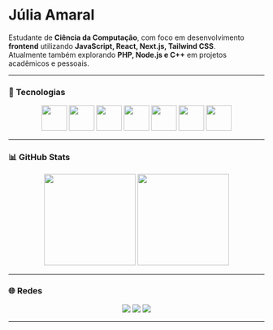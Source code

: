 # Júlia Amaral 

Estudante de **Ciência da Computação**, com foco em desenvolvimento **frontend** utilizando **JavaScript, React, Next.js, Tailwind CSS**.  
Atualmente também explorando **PHP, Node.js e C++** em projetos acadêmicos e pessoais.  

---

### 🚀 Tecnologias
<p align="center">
  <img src="https://cdn.jsdelivr.net/gh/devicons/devicon/icons/javascript/javascript-original.svg" width="50"/>
  <img src="https://cdn.jsdelivr.net/gh/devicons/devicon/icons/react/react-original.svg" width="50"/>
  <img src="https://cdn.jsdelivr.net/gh/devicons/devicon/icons/nextjs/nextjs-original.svg" width="50"/>
  <img src="https://cdn.jsdelivr.net/gh/devicons/devicon/icons/tailwindcss/tailwindcss-plain.svg" width="50"/>
  <img src="https://cdn.jsdelivr.net/gh/devicons/devicon/icons/php/php-original.svg" width="50"/>
  <img src="https://cdn.jsdelivr.net/gh/devicons/devicon/icons/nodejs/nodejs-original.svg" width="50"/>
  <img src="https://cdn.jsdelivr.net/gh/devicons/devicon/icons/cplusplus/cplusplus-original.svg" width="50"/>
</p>

---

### 📊 GitHub Stats
<div align="center">
  <img height="180em" src="https://github-readme-stats.vercel.app/api?username=eujuliaamaral&show_icons=true&theme=tokyonight&include_all_commits=true&count_private=true"/>
  <img height="180em" src="https://github-readme-stats.vercel.app/api/top-langs/?username=eujuliaamaral&layout=compact&langs_count=7&theme=tokyonight"/>
</div>

---

### 🌐 Redes
<p align="center">
  <a href="mailto:amariajulia204@gmail.com"><img src="https://img.shields.io/badge/Gmail-D14836?style=for-the-badge&logo=gmail&logoColor=white"></a>
  <a href="https://www.linkedin.com/in/júlia-amaral-553220355"><img src="https://img.shields.io/badge/LinkedIn-0077B5?style=for-the-badge&logo=linkedin&logoColor=white"></a>
  <a href="https://github.com/eujuliaamaral"><img src="https://img.shields.io/badge/GitHub-100000?style=for-the-badge&logo=github&logoColor=white"></a>
</p>

---
